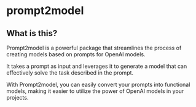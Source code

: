 # prompt2model

## What is this?

Prompt2model is a powerful package
that streamlines the process of creating models
based on prompts for OpenAI models.

It takes a prompt as input and leverages it
to generate a model that can effectively solve
the task described in the prompt.

With Prompt2model, you can easily convert your prompts
into functional models, making it easier to utilize
the power of OpenAI models in your projects.

